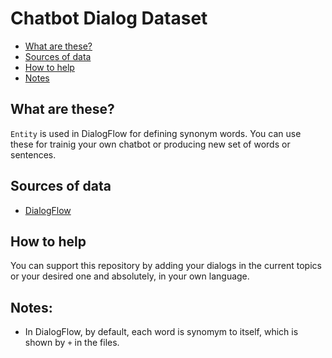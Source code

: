 # Chatbot Dialog Dataset

- [What are these?](#what_are_these)
- [Sources of data](#sources_of_data)
- [How to help](#how_to_help)
- [Notes](#notes)



## What are these?
`Entity` is used in DialogFlow for defining synonym words. You can use these for trainig your own chatbot or producing new set of words or sentences.


## Sources of data
- [DialogFlow](https://dialogflow.com/)


## How to help
You can support this repository by adding your dialogs in the current topics or your desired one and absolutely, in your own language.


## Notes:
- In DialogFlow, by default, each word is synomym to itself, which is shown by `+` in the files.
